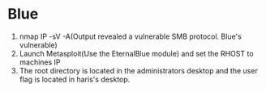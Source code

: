 # Blue
  1. nmap IP -sV -A(Output revealed a vulnerable SMB protocol. Blue's vulnerable)
  2. Launch Metasploit(Use the EternalBlue module) and set the RHOST to machines IP
  3. The root directory is located in the administrators desktop and the user flag is located in haris's desktop.
